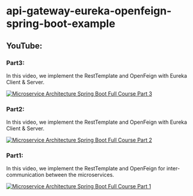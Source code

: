 # api-gateway-eureka-openfeign-spring-boot-example

## YouTube:

### Part3: 
In this video, we implement the RestTemplate and OpenFeign with Eureka Client & Server.

[![Microservice Architecture Spring Boot Full Course Part 3](https://img.youtube.com/vi/zQDl215pXMk/0.jpg)](https://www.youtube.com/watch?v=zQDl215pXMk)

### Part2: 
In this video, we implement the RestTemplate and OpenFeign with Eureka Client & Server.

[![Microservice Architecture Spring Boot Full Course Part 2](https://img.youtube.com/vi/HSaSbWwE4TA/0.jpg)](https://www.youtube.com/watch?v=HSaSbWwE4TA)

### Part1: 
In this video, we implement the RestTemplate and OpenFeign for inter-communication between the microservices.

[![Microservice Architecture Spring Boot Full Course Part 1](https://img.youtube.com/vi/B21hZgzDTpQ/0.jpg)](https://www.youtube.com/watch?v=B21hZgzDTpQ)
